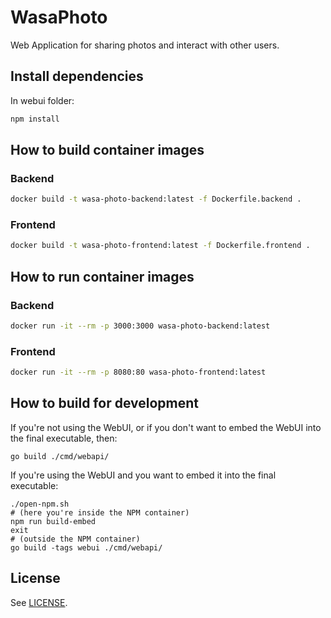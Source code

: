 # WasaPhoto

Web Application for sharing photos and interact with other users.

## Install dependencies

In webui folder:
```sh
npm install
```

## How to build container images

### Backend

```sh
docker build -t wasa-photo-backend:latest -f Dockerfile.backend .
```

### Frontend

```sh
docker build -t wasa-photo-frontend:latest -f Dockerfile.frontend .
```

## How to run container images

### Backend

```sh
docker run -it --rm -p 3000:3000 wasa-photo-backend:latest
```

### Frontend

```sh
docker run -it --rm -p 8080:80 wasa-photo-frontend:latest
```

## How to build for development

If you're not using the WebUI, or if you don't want to embed the WebUI into the final executable, then:

```shell
go build ./cmd/webapi/
```

If you're using the WebUI and you want to embed it into the final executable:

```shell
./open-npm.sh
# (here you're inside the NPM container)
npm run build-embed
exit
# (outside the NPM container)
go build -tags webui ./cmd/webapi/
```

## License

See [LICENSE](LICENSE).
